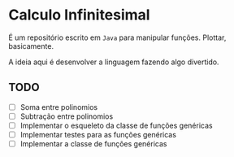 # Calculo Infinitesimal

É um repositório escrito em `Java` para manipular funções. Plottar, basicamente.

A ideia aqui é desenvolver a linguagem fazendo algo divertido.

## TODO

- [ ] Soma entre polinomios
- [ ] Subtração entre polinomios
- [ ] Implementar o esqueleto da classe de funções genéricas
- [ ] Implementar testes para as funções genéricas
- [ ] Implementar a classe de funções genéricas

